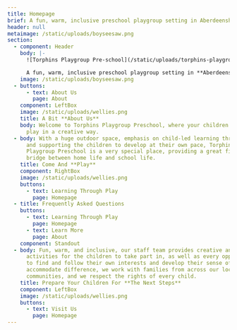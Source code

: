```yaml
---
title: Homepage
brief: A fun, warm, inclusive preschool playgroup setting in Aberdeenshire!
header: null
metaimage: /static/uploads/boyseesaw.png
section:
  - component: Header
    body: |-
      ![Torphins Playgroup Pre-school](/static/uploads/torphins-playgroup.svg)

      A fun, warm, inclusive preschool playgroup setting in **Aberdeenshire**
    image: /static/uploads/boyseesaw.png
  - buttons:
      - text: About Us
        page: About
    component: LeftBox
    image: /static/uploads/wellies.png
    title: A Bit **About Us**
    body: Welcome to Torphins Playgroup Preschool, where your children learn through
      play in a creative way.
  - body: With a huge outdoor space, emphasis on child-led learning through play,
      and supporting the children to develop at their own pace, Torphins
      Playgroup Preschool is a very special place, providing a great first
      bridge between home life and school life.
    title: Come And **Play**
    component: RightBox
    image: /static/uploads/wellies.png
    buttons:
      - text: Learning Through Play
        page: Homepage
  - title: Frequently Asked Questions
    buttons:
      - text: Learning Through Play
        page: Homepage
      - text: Learn More
        page: About
    component: Standout
  - body: Fun, warm, and inclusive, our staff team provides creative and engaging
      activities for the children to take part in, as well as every opportunity
      to find and follow their own interests and develop their sense of self. We
      accommodate difference, we work with families from across our local
      communities, and we respect the rights of every child.
    title: Prepare Your Children For **The Next Steps**
    component: LeftBox
    image: /static/uploads/wellies.png
    buttons:
      - text: Visit Us
        page: Homepage
---
```

